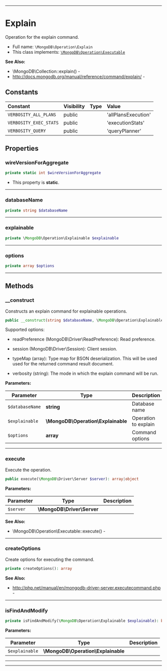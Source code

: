***

# Explain

Operation for the explain command.



* Full name: `\MongoDB\Operation\Explain`
* This class implements:
[`\MongoDB\Operation\Executable`](./Executable.md)

**See Also:**

* \MongoDB\Collection::explain() - 
* http://docs.mongodb.org/manual/reference/command/explain/ - 


## Constants

| Constant | Visibility | Type | Value |
|:---------|:-----------|:-----|:------|
|`VERBOSITY_ALL_PLANS`|public| |&#039;allPlansExecution&#039;|
|`VERBOSITY_EXEC_STATS`|public| |&#039;executionStats&#039;|
|`VERBOSITY_QUERY`|public| |&#039;queryPlanner&#039;|

## Properties


### wireVersionForAggregate



```php
private static int $wireVersionForAggregate
```



* This property is **static**.


***

### databaseName



```php
private string $databaseName
```






***

### explainable



```php
private \MongoDB\Operation\Explainable $explainable
```






***

### options



```php
private array $options
```






***

## Methods


### __construct

Constructs an explain command for explainable operations.

```php
public __construct(string $databaseName, \MongoDB\Operation\Explainable $explainable, array $options = []): mixed
```

Supported options:

* readPreference (MongoDB\Driver\ReadPreference): Read preference.

* session (MongoDB\Driver\Session): Client session.

* typeMap (array): Type map for BSON deserialization. This will be used
  used for the returned command result document.

* verbosity (string): The mode in which the explain command will be run.






**Parameters:**

| Parameter | Type | Description |
|-----------|------|-------------|
| `$databaseName` | **string** | Database name |
| `$explainable` | **\MongoDB\Operation\Explainable** | Operation to explain |
| `$options` | **array** | Command options |




***

### execute

Execute the operation.

```php
public execute(\MongoDB\Driver\Server $server): array|object
```








**Parameters:**

| Parameter | Type | Description |
|-----------|------|-------------|
| `$server` | **\MongoDB\Driver\Server** |  |



**See Also:**

* \MongoDB\Operation\Executable::execute() - 

***

### createOptions

Create options for executing the command.

```php
private createOptions(): array
```










**See Also:**

* http://php.net/manual/en/mongodb-driver-server.executecommand.php - 

***

### isFindAndModify



```php
private isFindAndModify(\MongoDB\Operation\Explainable $explainable): bool
```








**Parameters:**

| Parameter | Type | Description |
|-----------|------|-------------|
| `$explainable` | **\MongoDB\Operation\Explainable** |  |




***


***

